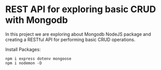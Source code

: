 # REST API for exploring basic CRUD with Mongodb

In this project we are exploring about Mongodb NodeJS package and creating a RESTful API for performing basic CRUD operations.

Install Packages:
```
npm i express dotenv mongoose
npm i nodemon -D
```